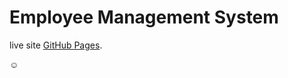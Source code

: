 # Employee Management System

live site [GitHub Pages](https://sn-1.github.io/employee-management-system/).

:relaxed: